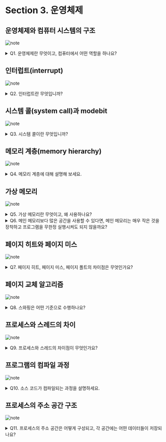 # Section 3. 운영체제

## 운영체제와 컴퓨터 시스템의 구조

![note](notes/section3/OS_ComputerSystem_Structure.jpg)

<details>
<summary>Q1. 운영체제란 무엇이고, 컴퓨터에서 어떤 역할을 하나요?</summary>

운영체제는 하드웨어부터 사용자의 소프트웨어 사이를 계층적으로 분류하였을 때 있는 커널, 시스템 콜, 인터페이스를 합친 것입니다.

운영체제는 CPU 스케줄링, 프로세스 상태 관리, 메모리 관리, 파일 시스템 관리, I/O 디바이스 관리 등의 역할을 담당합니다.

</details>

## 인터럽트(interrupt)

![note](notes/section3/Interrupt.jpg)

<details>
<summary>Q2. 인터럽트란 무엇입니까?</summary>

인터럽트란 시그널을 발생시켜 CPU의 순차적인 작업을 일시적으로 중단하는 것입니다. 인터럽트가 발생하면 인터럽트 벡터 테이블에서 그에 맞는 인터럽트 서비스 루틴(ISR)을 찾아 실행시키고 실행 흐름이 인터럽트 발생 지점으로 돌아오게 됩니다.

인터럽트는 하드웨어 인터럽트와 소프트웨어 인터럽트로 나뉩니다. 하드웨어 인터럽트는 마우스 클릭, 파일 입출력 완료 등의 이벤트로 인해 발생합니다. 소프트웨어 인터럽트는 트랩이라고도 부르며, 프로세스 상태 변화 등의 이벤트로 인해 발생합니다. 처리되는 우선순위는 하드웨어 인터럽트보다 소프트웨어 인터럽트가 더 높습니다.

</details>

## 시스템 콜(system call)과 modebit

![note](notes/section3/SystemCall.jpg)

<details>
<summary>Q3. 시스템 콜이란 무엇입니까?</summary>

시스템 콜이란 커널 함수를 사용하기 위한 인터페이스입니다. 사용자가 시스템 콜 사용으로 트랩을 발생시키면 올바른 요청인지 확인한 이후 modebit가 0으로 바뀌어 커널 모드로 전환됩니다. 이후 커널 함수가 실행되고 그 결과가 반환되면서 modebit가 다시 1으로 바뀌어 유저 모드로 전환됩니다.

</details>

## 메모리 계층(memory hierarchy)

![note](notes/section3/MemoryHierarchy.jpg)

<details>
<summary>Q4. 메모리 계층에 대해 설명해 보세요.</summary>

메모리 계층은 메모리의 접근성, 용량에 따라 메모리를 계층적으로 구분한 것입니다. 중앙처리장치로부터 가까운 순서대로 레지스터, 캐시, 주기억장치, 보조기억장치로 구분됩니다.

레지스터는 CPU 내의 소형 메모리로 가장 빠르게 접근할 수 있으나 용량은 가장 적고 휘발성이라는 특징을 갖습니다.

캐시는 CPU 내의 L1, L2, L3 캐시로 레지스터에 비해 느리나 고속으로 접근할 수 있습니다. 용량은 레지스터 다음으로 적고 휘발성이라는 특징을 갖습니다.

주기억장치는 RAM이라고도 부르며, 접근 속도와 용량 모두 메모리 계층에서 중간 정도에 해당하며 휘발성이라는 특징을 갖습니다.

보조기억장치는 SSD/HDD라고도 부르며, 접근 속도는 가장 느리지만 용량은 가장 많습니다. 또한, 다른 메모리 장치들과 달리 비휘발성이라는 특징을 가져서 한 번 쓴 정보가 컴퓨터 종료 시에도 유실되지 않습니다.

</details>

## 가상 메모리

![note](notes/section3/VirtualMemory.jpg)

<details>
<summary>Q5. 가상 메모리란 무엇이고, 왜 사용하나요?</summary>

가상 메모리란 물리적 메모리를 추상화하여 실제 물리적 메모리 공간보다 많은 공간을 사용할 수 있게 만드는 메모리 관리 기술입니다. 이를 위해 주소 공간을 가상 주소 공간과 물리 주소 공간으로 분리하고, 가상 주소 공간은 페이지라는 단위로 관리하며 물리 주소 공간은 프레임이라는 단위로 관리합니다. 사용자가 사용하는 메모리 공간은 모두 가상 주소를 통해 접근되며, MMU와 페이지 테이블을 통해 가상 주소가 물리 주소로 매핑됩니다. 이때 물리 주소 공간에 참조한 페이지에 대응되는 프레임이 적재되어 있으면 페이지 히트가 발생하고, 그렇지 않으면 페이지 미스가 발생합니다.

TLB, page table에 대한 적법한 참조 후 페이지 미스 발생 시 페이지 폴트 트랩이 발생하여 OS가 보조기억장치의 Backing store를 탐색한 후 페이지에 대응되는 프레임을 물리 주소 공간에 적재하는 스와핑이 발생하고 페이지 테이블 갱신 후 중단 지점에서 프로그램이 다시 실행됩니다. 이렇게 사용되지 않는 페이지는 Backing store에 저장하고, 사용되는 페이지는 물리 주소 공간에 적재하는 스와핑이 물리 주소 공간의 실제 크기보다 더 많은 크기의 메모리를 사용할 수 있게 해주는 원천입니다.

이러한 점으로 가상 메모리 기술을 사용하면 메모리 공간을 효율적으로 사용할 수 있고 관리도 단순화됩니다. 또한 가상 주소 공간에서 일차적으로 메모리 참조가 적법한 참조인지를 판단하기 때문에 메모리 보안 측면에서도 이점이 있습니다.

</details>

<details>
<summary>Q6. 메인 메모리보다 많은 공간을 사용할 수 있다면, 메인 메모리는 매우 작은 것을 장착하고 프로그램을 무한정 실행시켜도 되지 않을까요?</summary>

그렇지 않습니다. 가상 메모리 기술을 사용하면 메인 메모리보다 큰 공간이 가용해지는 것은 사실이나, 동시간대에 많은 프로그램이 실행되면 그만큼 메모리 참조 시 페이지 폴트의 발생 비율도 올라갈 것입니다. 이로 인해 CPU의 사용률이 낮아질 것이고, 이를 Thrashing이라고 합니다.

Thrashing을 해결하고 CPU 사용률을 높일 수 있는 방법은 하드웨어적으론 메인 메모리 용량을 늘리거나 Backing store를 위한 보조기억장치로 HDD 대신 SSD를 사용하는 것이 있고, 운영체제적으론 과거 프로세스의 메모리 사용 패턴을 기반으로 prefetching하는 작업 세트 방식과 페이지 폴트 비율에 상한선과 하한선을 두고 상한선 이상일 때 할당된 프레임 개수를 늘리고, 하한선 이하일 때 할당된 프레임 개수를 줄이는 PFF 방식이 있습니다.


</details>

## 페이지 히트와 페이지 미스

![note](notes/section3/PageHit_PageMiss.jpg)

<details>
<summary>Q7. 페이지 히트, 페이지 미스, 페이지 폴트의 차이점은 무엇인가요?</summary>

페이지 히트는 참조한 페이지에 대응되는 프레임이 물리 주소 공간에 존재하는 것입니다. 페이지 미스는 반대로 참조한 페이지에 대응되는 프레임이 물리 주소 공간에 존재하지 않는 것입니다.

페이지 폴트는 페이지 미스의 한 종류로, 적법한 페이지 참조에 대해 대응되는 프레임이 물리 주소 공간에 존재하지 않아 스와핑을 수행하는 것입니다. 즉, 페이지 폴트는 페이지 미스이지만 페이지 미스는 페이지 폴트가 아닐 수 있습니다. 예를 들어 적법하지 않은 참조나, 단순 prefetching만 발생하고 페이지의 사용은 발생하지 않았을 시엔 페이지 미스라고는 할 수 있으나 페이지 폴트라고는 할 수 없습니다.

</details>

## 페이지 교체 알고리즘

![note](notes/section3/PageReplacementAlgorithm.jpg)

<details>
<summary>Q8. 스와핑은 어떤 기준으로 수행하나요?</summary>

물리 주소 공간이 여유롭지 않아 스와핑이 발생할 시 페이지 교체 알고리즘에 의해 교체될 프레임이 결정됩니다. 페이지 교체 알고리즘으로는 OPT, FIFO, LRU, LFU, NRU 등이 있습니다.

OPT 알고리즘은 미래에 가장 오랫동안 사용되지 않을 페이지를 교체하는 것입니다. 이 문제는 그리디 알고리즘의 한 종류이기 때문에 OPT 알고리즘이 전역 최적해이지만, 미래는 예측할 수 없기 때문에 구현은 불가능합니다. 때문에 실제로 사용되지는 않고 다른 알고리즘과의 성능 비교 시 상한선을 제공합니다.

FIFO는 적재된 순서대로 페이지를 교체하는 것입니다.

LRU는 과거에 가장 오랫동안 사용되지 않은 페이지를 교체하는 것입니다.

LFU는 과거에 가장 자주 사용되지 않은 페이지를 교체하는 것입니다.

NRU는 clock 알고리즘이라고도 부르며, 참조 비트와 수정 비트를 두고 주기적으로 비트를 reset합니다. 탐색하면서 비트가 0인 것을 교체하고 1로 바꾸는 방식으로 가장 오랫동안 사용되지 않은 페이지가 아닌 비교적 최근에 사용되지 않은 페이지를 교체합니다.

</details>

## 프로세스와 스레드의 차이

![note](notes/section3/ProcessAndThread.jpg)

<details>
<summary>Q9. 프로세스와 스레드의 차이점이 무엇인가요?</summary>

프로세스는 메인 메모리에 프로그램이 적재되어 실행 중인 것을 의미하고, 스레드는 프로세스 내의 논리적인 제어 흐름을 의미합니다.

주소 공간의 관점에서, 프로세스 간에는 독립적인 주소 공간을 갖지만 스레드 간에는 스택만 독립적이고 코드, 데이터, 힙 공간은 공유합니다. 때문에 프로세스 간에는 통신이 어려워 Inter-Process Communiation(IPC)라는 기술을 사용하고, 스레드 간에는 쉽게 직접 통신이 가능합니다.

또한, 어떤 프로세스에서 문제가 발생했을 때 보통 그 문제는 다른 프로세스로 쉽게 전이되지 않습니다. 그러나 어떤 스레드에서 문제가 발생했을 때 그 문제는 다른 스레드로 쉽게 전이됩니다.

마지막으로, 프로세스의 생성, 삭제, 컨텍스트 스위칭 비용은 프로세스가 더 높고, 스레드가 더 낮습니다.

</details>

## 프로그램의 컴파일 과정

![note](notes/section3/CompilationProcess.jpg)

<details>
<summary>Q10. 소스 코드가 컴파일되는 과정을 설명하세요.</summary>

컴파일 과정은 크게 전처리, 컴파일, 어셈블, 링킹으로 구분됩니다.

전처리 과정에선 소스 코드의 주석이 제거되고, 헤더 파일이 포함되며, 매크로가 치환되는 등의 일이 일어납니다. 그 결과로 전처리기는 소스 코드를 .i 확장자의 파일로 변환합니다.

컴파일 과정에선 전처리된 파일이 어셈블리어로 변환되며 이 과정에서 오류가 검사되고, 코드 최적화가 발생합니다. 그 결과로 .i 확장자 파일은 .s 확장자의 어셈블리어 파일로 변환됩니다.

어셈블 과정에선 .s 확장자의 어셈블리어 파일이 .o 확장자의 목적 파일로 변환됩니다.

링킹 과정에선 라이브러리 함수들이 연결되어 실행 가능한 파일이 생성됩니다. 그 결과로 .o 확장자 파일들이 .exe 또는 .out 확장자의 실행 가능한 파일로 변환됩니다.

</details>

## 프로세스의 주소 공간 구조

![note](notes/section3/AddressSpaceStructure.jpg)

<details>
<summary>Q11. 프로세스의 주소 공간은 어떻게 구성되고, 각 공간에는 어떤 데이터들이 저장되나요?</summary>

프로세스의 주소 공간은 높은 주소에서 낮은 주소로 증가하는 동적 공간인 스택, 낮은 주소에서 높은 주소로 증가하는 동적 공간인 힙, 정적 공간인 데이터와 코드 영역들로 구성됩니다.

스택 영역에는 지역 변수, 매개 변수, 함수 등이 저장됩니다. 정적으로 크기가 결정되나, 재귀 호출과 같은 요인으로 동적으로 크기가 변환될 수 있습니다.

힙 영역에는 동적 할당된 변수들이 저장됩니다. 때문에 동적으로 크기가 결정됩니다.

데이터 영역에는 전역 변수, static 변수, const 변수와 같은 정적 변수들이 저장됩니다. 데이터 영역은 또 다시 BSS 영역과 Data 영역으로 구분되는데, BSS 영역에는 0으로 초기화되거나 초기화되지 않은 변수들이 저장되고, Data 영역에는 0이 아닌 값으로 초기화된 변수들이 저장됩니다.

코드 영역에는 소스 코드가 저장됩니다.

</details>